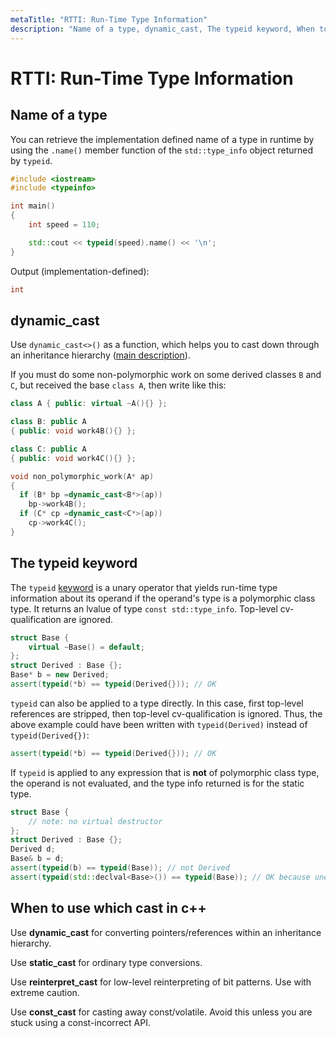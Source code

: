 ```yaml
---
metaTitle: "RTTI: Run-Time Type Information"
description: "Name of a type, dynamic_cast, The typeid keyword, When to use which cast in c++"
---
```


# RTTI: Run-Time Type Information




## Name of a type


You can retrieve the implementation defined name of a type in runtime by using the `.name()` member function of the `std::type_info` object returned by `typeid`.

```cpp
#include <iostream>
#include <typeinfo>

int main()
{
    int speed = 110;

    std::cout << typeid(speed).name() << '\n';
}

```

Output (implementation-defined):

```cpp
int

```



## dynamic_cast


Use `dynamic_cast<>()` as a function, which helps you to cast down through an inheritance hierarchy ([main description](http://stackoverflow.com/documentation/c%2B%2B/5660/casts/20075/dynamic-cast-for-safely-casting-within-a-class-hierarchy#t=201611081029314553455)).

If you must do some non-polymorphic work on some derived classes `B` and `C`, but received the base `class A`,  then write like this:

```cpp
class A { public: virtual ~A(){} };

class B: public A
{ public: void work4B(){} };

class C: public A
{ public: void work4C(){} };

void non_polymorphic_work(A* ap)
{
  if (B* bp =dynamic_cast<B*>(ap))
    bp->work4B(); 
  if (C* cp =dynamic_cast<C*>(ap))
    cp->work4C(); 
}

```



## The typeid keyword


The `typeid` [keyword](http://stackoverflow.com/documentation/c%2b%2b/4891/keywords) is a unary operator that yields run-time type information about its operand if the operand's type is a polymorphic class type. It returns an lvalue of type `const std::type_info`. Top-level cv-qualification are ignored.

```cpp
struct Base {
    virtual ~Base() = default;
};
struct Derived : Base {};
Base* b = new Derived;
assert(typeid(*b) == typeid(Derived{})); // OK

```

`typeid` can also be applied to a type directly. In this case, first top-level references are stripped, then top-level cv-qualification is ignored. Thus, the above example could have been written with `typeid(Derived)` instead of `typeid(Derived{})`:

```cpp
assert(typeid(*b) == typeid(Derived{})); // OK

```

If `typeid` is applied to any expression that is **not** of polymorphic class type, the operand is not evaluated, and the type info returned is for the static type.

```cpp
struct Base {
    // note: no virtual destructor
};
struct Derived : Base {};
Derived d;
Base& b = d;
assert(typeid(b) == typeid(Base)); // not Derived
assert(typeid(std::declval<Base>()) == typeid(Base)); // OK because unevaluated

```



## When to use which cast in c++


Use **dynamic_cast** for converting pointers/references within an inheritance hierarchy.

Use **static_cast** for ordinary type conversions.

Use **reinterpret_cast** for low-level reinterpreting of bit patterns. Use with extreme caution.

Use **const_cast** for casting away const/volatile. Avoid this unless you are stuck using a const-incorrect API.

